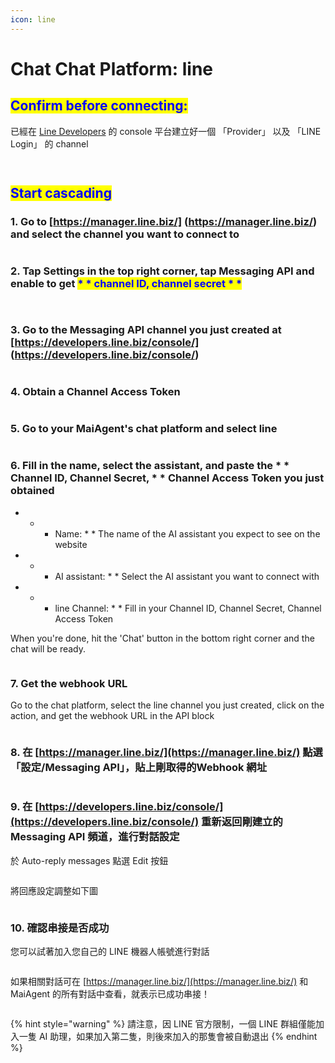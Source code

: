 ```yaml
---
icon: line
---
```


# Chat Chat Platform: line

## <mark style="color:blue;">Confirm before connecting:</mark>

已經在 [Line Developers](https://developers.line.biz/zh-hant/) 的 console 平台建立好一個 「Provider」 以及 「LINE Login」 的 channel

<figure><img src="../.gitbook/assets/截圖 2025-04-23 下午4.47.49.png" alt=""><figcaption></figcaption></figure>

<figure><img src="../.gitbook/assets/截圖 2025-04-23 下午4.51.10.png" alt=""><figcaption></figcaption></figure>

## <mark style="color:blue;">Start cascading</mark>

### 1. Go to [https://manager.line.biz/] (https://manager.line.biz/) and select the channel you want to connect to

<figure><img src="../.gitbook/assets/截圖 2025-04-23 下午5.01.45.png" alt=""><figcaption></figcaption></figure>

### 2. Tap Settings in the top right corner, tap Messaging API and enable to get <mark style="color:blue;">* * channel ID, channel secret * *</mark>

<figure><img src="../.gitbook/assets/截圖 2025-04-23 下午5.05.59.png" alt=""><figcaption></figcaption></figure>

<figure><img src="../.gitbook/assets/截圖 2025-04-23 下午5.27.04.png" alt=""><figcaption></figcaption></figure>

### 3. Go to the Messaging API channel you just created at [https://developers.line.biz/console/] (https://developers.line.biz/console/)

<figure><img src="../.gitbook/assets/截圖 2025-04-23 下午5.37.02.png" alt=""><figcaption></figcaption></figure>

### 4. Obtain a Channel Access Token

<figure><img src="../.gitbook/assets/image (13).png" alt=""><figcaption></figcaption></figure>

### 5. Go to your MaiAgent's chat platform and select line

<figure><img src="../.gitbook/assets/截圖 2025-05-07 下午2.43.54.png" alt=""><figcaption></figcaption></figure>

### 6. Fill in the name, select the assistant, and paste the * * Channel ID, Channel Secret, * * Channel Access Token you just obtained

* * * Name: * * The name of the AI assistant you expect to see on the website
* * * AI assistant: * * Select the AI assistant you want to connect with
* * * line Channel: * * Fill in your Channel ID, Channel Secret, Channel Access Token

When you're done, hit the 'Chat' button in the bottom right corner and the chat will be ready.

<figure><img src="../.gitbook/assets/截圖 2025-04-25 上午11.30.37.png" alt=""><figcaption></figcaption></figure>

### 7. Get the webhook URL

Go to the chat platform, select the line channel you just created, click on the action, and get the webhook URL in the API block

<figure><img src="../.gitbook/assets/截圖 2025-04-25 上午11.32.09.png" alt=""><figcaption></figcaption></figure>

### 8. 在 [https://manager.line.biz/](https://manager.line.biz/) 點選 「設定/Messaging API」，貼上剛取得的Webhook 網址&#x20;

<figure><img src="../.gitbook/assets/image (14).png" alt=""><figcaption></figcaption></figure>

### 9. 在 [https://developers.line.biz/console/](https://developers.line.biz/console/) 重新返回剛建立的  Messaging API 頻道，進行對話設定

於 Auto-reply messages 點選 Edit 按鈕

<figure><img src="../.gitbook/assets/image (74).png" alt=""><figcaption></figcaption></figure>

將回應設定調整如下圖

<figure><img src="../.gitbook/assets/截圖 2025-04-23 下午5.51.33.png" alt=""><figcaption></figcaption></figure>

### **10. 確認串接是否成功**

您可以試著加入您自己的 LINE 機器人帳號進行對話

<figure><img src="../.gitbook/assets/截圖 2025-04-23 下午6.34.27.png" alt=""><figcaption></figcaption></figure>

如果相關對話可在 [https://manager.line.biz/](https://manager.line.biz/) 和 MaiAgent 的所有對話中查看，就表示已成功串接！&#x20;

<figure><img src="../.gitbook/assets/截圖 2025-04-23 下午6.43.12.png" alt=""><figcaption></figcaption></figure>

{% hint style="warning" %}
請注意，因 LINE 官方限制，一個 LINE 群組僅能加入一隻 AI 助理，如果加入第二隻，則後來加入的那隻會被自動退出
{% endhint %}